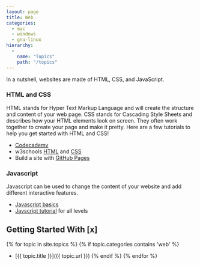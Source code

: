 ```yaml
---
layout: page
title: Web
categories:
  - mac
  - windows
  - gnu-linux
hierarchy:
  -
    name: "Topics"
    path: "/topics"
---
```


In a nutshell, websites are made of HTML, CSS, and JavaScript.

### HTML and CSS

HTML stands for Hyper Text Markup Language and will create the structure and
content of your web page. CSS stands for Cascading Style Sheets and describes
how your HTML elements look on screen. They often work together to create
your page and make it pretty. Here are a few tutorials to help you get
started with HTML and CSS!

- [Codecademy][codecademy]
- w3schools [HTML][w3html] and [CSS][w3css]
- Build a site with [GitHub Pages][first-site]

### Javascript

Javascript can be used to change the content of your website and add
different interactive features.

- [Javascript basics][javascript]
- [Javscript tutorial][js-tutorial] for all levels

## Getting Started With [x]

{% for topic in site.topics %}
    {% if topic.categories contains 'web' %}
- [{{ topic.title }}]({{ topic.url }})
    {% endif %}
{% endfor %}

[codecademy]: https://www.codecademy.com/catalog/language/html-css
[w3html]: https://www.w3schools.com/html/default.asp
[w3css]: https://www.w3schools.com/css/default.asp
[first-site]: https://pages.github.com/
[javascript]: https://developer.mozilla.org/en-US/docs/Learn/Getting_started_with_the_web/JavaScript_basics
[js-tutorial]:http://www.htmldog.com/guides/javascript/